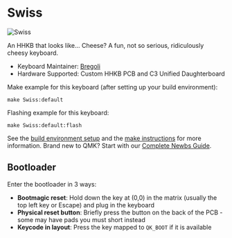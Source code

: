 # Swiss

![Swiss](https://imgur.com/8G6MB5D)

An HHKB that looks like... Cheese?
A fun, not so serious, ridiculously cheesy keyboard. 

* Keyboard Maintainer: [Bregoli](https://geekhack.org/index.php?topic=119509.0)
* Hardware Supported: Custom HHKB PCB and C3 Unified Daughterboard

Make example for this keyboard (after setting up your build environment):

    make Swiss:default

Flashing example for this keyboard:

    make Swiss:default:flash

See the [build environment setup](https://docs.qmk.fm/#/getting_started_build_tools) and the [make instructions](https://docs.qmk.fm/#/getting_started_make_guide) for more information. Brand new to QMK? Start with our [Complete Newbs Guide](https://docs.qmk.fm/#/newbs).


## Bootloader

Enter the bootloader in 3 ways:

* **Bootmagic reset**: Hold down the key at (0,0) in the matrix (usually the top left key or Escape) and plug in the keyboard
* **Physical reset button**: Briefly press the button on the back of the PCB - some may have pads you must short instead
* **Keycode in layout**: Press the key mapped to `QK_BOOT` if it is available
